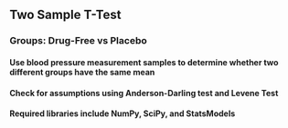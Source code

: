 ## Two Sample T-Test
### Groups: Drug-Free vs Placebo
#### Use blood pressure measurement samples to determine whether two different groups have the same mean
#### Check for assumptions using Anderson-Darling test and Levene Test
#### Required libraries include NumPy, SciPy, and StatsModels
